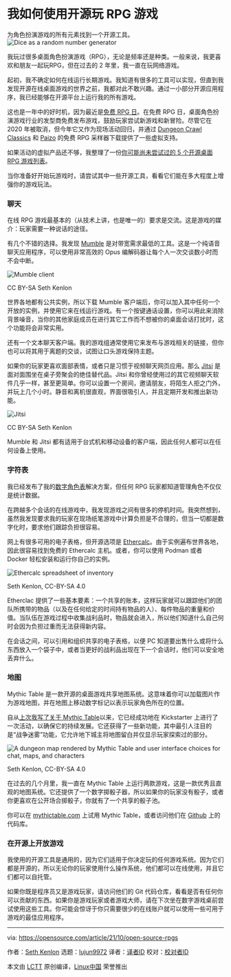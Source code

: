 [#]: subject: "How I use open source to play RPGs"
[#]: via: "https://opensource.com/article/21/10/open-source-rpgs"
[#]: author: "Seth Kenlon https://opensource.com/users/seth"
[#]: collector: "lujun9972"
[#]: translator: "perfiffer"
[#]: reviewer: " "
[#]: publisher: " "
[#]: url: " "

我如何使用开源玩 RPG 游戏
======
为角色扮演游戏的所有元素找到一个开源工具。
![Dice as a random number generator][1]

我玩过很多桌面角色扮演游戏（RPG），无论是频率还是种类。一般来说，我更喜欢和朋友一起玩RPG，但在过去的 2 年里，我一直在玩网络游戏。

起初，我不确定如何在线运行长期游戏。我知道有很多的工具可以实现，但直到我发现开源在线桌面游戏的世界之前，我都对此不敢兴趣。通过一小部分开源应用程序，我已经能够在开源平台上运行我的所有游戏。

这也是一年中的好时机，因为最近是[免费 RPG 日][2]。在免费 RPG 日，桌面角色扮演游戏行业的发型商免费发布游戏，鼓励玩家尝试新游戏和新冒险。尽管它在 2020 年被取消，但今年它又作为现场活动回归，并通过 [Dungeon Crawl Classics][3] 和 [Paizo][4] 的免费 RPG 采样器下载提供了一些虚拟支持。

如果活动的虚拟产品还不够，我整理了一份[你可能尚未尝试过的 5 个开源桌面 RPG 游戏列表][5]。

当你准备好开始玩游戏时，请尝试其中一些开源工具，看看它们能在多大程度上增强你的游戏玩法。

### 聊天
在线 RPG 游戏最基本的（从技术上讲，也是唯一的）要求是交流。这是游戏的媒介：玩家需要一种说话的途径。

有几个不错的选择。我发现 [Mumble][6] 是对带宽需求最低的工具。这是一个纯语音聊天应用程序，可以使用非常高效的 Opus 编解码器让每个人一次交谈数小时而不会中断。

![Mumble client][7]

CC BY-SA Seth Kenlon

世界各地都有公共实例，所以下载 Mumble 客户端后，你可以加入其中任何一个开放的实例，并使用它来在线运行游戏。有一个按键通话设置，你可以用此来消除背景噪音，当你的其他家庭成员在进行其它工作而不想被你的桌面会话打扰时，这个功能将会非常实用。

还有一个文本聊天客户端。我的游戏组通常使用它来发布与游戏相关的链接，但你也可以将其用于离题的交谈，试图让口头游戏保持主题。

如果你的玩家更喜欢面部表情，或者只是习惯于视频聊天网页应用。那么 [Jitsi][8] 是面对面围坐在桌子旁聚会的绝佳替代品。Jitsi 和你曾经使用过的其它视频聊天软件几乎一样，甚至更简单。你可以设置一个房间，邀请朋友，将陌生人拒之门外，并玩上几个小时。静音和离机很直观，界面很吸引人，并且定期开发和推出新功能。

![Jitsi][9]

CC BY-SA Seth Kenlon

Mumble 和 Jitsi 都有适用于台式机和移动设备的客户端，因此任何人都可以在任何设备上使用。

### 字符表

我已经发布了我的[数字角色表][10]解决方案，但任何 RPG 玩家都知道管理角色不仅仅是统计数据。

在跨越多个会话的在线游戏中，我发现游戏之间有很多的停机时间。我突然想到，虽然我发现要求我的玩家在现场纸笔游戏中计算负担是不合理的，但当一切都是数字化时，要求他们跟踪负担很容易。

网上有很多可用的电子表格，但开源选项是 [Ethercalc][11]。由于实例遍布世界各地，因此很容易找到免费的 Ethercalc 主机。或者，你可以使用 Podman 或者 Docker 轻松安装和运行你自己的实例。

![Ethercalc spreadsheet of inventory][12]

Seth Kenlon, CC-BY-SA 4.0

Etherclac 提供了一些基本要素：一个共享的账本，这样玩家就可以跟踪他们的团队所携带的物品（以及在任何给定的时间持有物品的人）、每件物品的重量和价值。当队伍在游戏过程中收集战利品时，物品就会进入，所以他们知道什么自己何时会因为负担过重而无法获得新内容。

在会话之间，可以引用和组织共享的电子表格，以便 PC 知道要出售什么或将什么东西放入一个袋子中，或者当更好的战利品出现在下一个会话时，他们可以安全地丢弃什么。

### 地图

Mythic Table 是一款开源的桌面游戏共享地图系统。这意味着你可以加载图片作为游戏地图，并在地图上移动数字标记以表示玩家角色所在的位置。

自从[上次我写了关于 Mythic Table][13]以来，它已经成功地在 Kickstarter 上进行了一次活动，以确保它的持续发展。它还获得了一些新功能，其中最引人注目的是“战争迷雾”功能，它允许地下城主将地图留白并仅显示玩家探索过的部分。

![A dungeon map rendered by Mythic Table and user interface choices for chat, maps, and characters][14]

Seth Kenlon, CC-BY-SA 4.0

在过去的几个月里，我一直在 Mythic Table 上运行两款游戏，这是一款优秀且直观的地图系统。它还提供了一个数字掷骰子器，所以如果你的玩家没有骰子，或者你更喜欢在公开场合掷骰子，你就有了一个共享的骰子池。

你可以在 [mythictable.com][15] 上试用 Mythic Table，或者访问他们在 [Github][16] 上的代码库。

### 在开源上开放游戏

我使用的开源工具是通用的，因为它们适用于你决定玩的任何游戏系统。因为它们都是开源的，所以无论你的玩家使用什么操作系统，他们都可以在线使用，并且它们都可以自托管。

如果你既是程序员又是游戏玩家，请访问他们的 Git 代码仓库，看看是否有任何你可以贡献的东西。如果你是游戏玩家或者游戏大师，请在下次坐在数字游戏桌前尝试使用这些工具。你可能会惊讶于你只需要很少的在线账户就可以使用一些可用于游戏的最佳应用程序。

--------------------------------------------------------------------------------

via: https://opensource.com/article/21/10/open-source-rpgs

作者：[Seth Kenlon][a]
选题：[lujun9972][b]
译者：[译者ID](https://github.com/perfiffer)
校对：[校对者ID](https://github.com/校对者ID)

本文由 [LCTT](https://github.com/LCTT/TranslateProject) 原创编译，[Linux中国](https://linux.cn/) 荣誉推出

[a]: https://opensource.com/users/seth
[b]: https://github.com/lujun9972
[1]: https://opensource.com/sites/default/files/styles/image-full-size/public/lead-images/header_dice.png?itok=dOMrHopO (Dice as a random number generator)
[2]: https://www.freerpgday.com/
[3]: https://goodman-games.com/blog/2021/10/06/pdf-previews-of-our-free-rpg-day-releases/
[4]: https://paizo.com/community/blog/v5748dyo6shte
[5]: https://opensource.com/article/21/10/rpg-tabletop-games
[6]: http://mumble.info/
[7]: https://opensource.com/sites/default/files/mumble-client.png (Mumble client)
[8]: https://jitsi.org/
[9]: https://opensource.com/sites/default/files/jitsi-client.jpg (Jitsi)
[10]: https://opensource.com/article/21/10/3-ways-manage-your-character-sheets-open-source
[11]: http://ethercalc.net/
[12]: https://opensource.com/sites/default/files/uploads/ethercalc.jpeg (Ethercalc)
[13]: https://opensource.com/article/20/11/open-source-battle-maps
[14]: https://opensource.com/sites/default/files/uploads/mythic.jpeg (Mythic Table)
[15]: http://mythictable.com/
[16]: https://gitlab.com/mythicteam/mythictable
